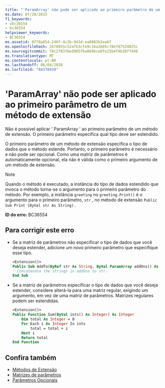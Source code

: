 ```yaml
---
title: "'ParamArray' não pode ser aplicado ao primeiro parâmetro de um método de extensão"
ms.date: 07/20/2015
f1_keywords:
- vbc36554
- bc36554
helpviewer_keywords:
- BC36554
ms.assetid: 0778a854-246f-4c2b-943d-ea8883b3aa6f
ms.openlocfilehash: 2b78855c52afb3cfe9c16a2b05c78e7d7524825c
ms.sourcegitcommit: f8c270376ed905f6a8896ce0fe25b4f4b38ff498
ms.translationtype: MT
ms.contentlocale: pt-BR
ms.lasthandoff: 06/04/2020
ms.locfileid: "84378439"
---
```

# <a name="paramarray-cannot-be-applied-to-the-first-parameter-of-an-extension-method"></a>'ParamArray' não pode ser aplicado ao primeiro parâmetro de um método de extensão

Não é possível aplicar ' ParamArray ' ao primeiro parâmetro de um método de extensão. O primeiro parâmetro especifica qual tipo deve ser estendido.

O primeiro parâmetro de um método de extensão especifica o tipo de dados que o método estende. Portanto, o primeiro parâmetro é necessário e não pode ser opcional. Como uma matriz de parâmetros é automaticamente opcional, ela não é válida como o primeiro argumento de um método de extensão.

> [!NOTE]
> Quando o método é executado, a instância do tipo de dados estendido que invoca o método torna-se o argumento para o primeiro parâmetro do método. Por exemplo, a instância `greeting` no `greeting.Print()` é o argumento para o primeiro parâmetro, `str` , no método de extensão `Public Sub Print (ByVal str As String)` .

**ID do erro:** BC36554

## <a name="to-correct-this-error"></a>Para corrigir este erro

- Se a matriz de parâmetros não especificar o tipo de dados que você deseja estender, adicione um novo primeiro parâmetro que especifique esse tipo.

  ```vb
  <Extension()>
  Public Sub AddTo(ByRef str As String, ByVal ParamArray addOns() As String)
  ' Concatenate the strings in addOns to str.
  End Sub
  ```

- Se a matriz de parâmetros especificar o tipo de dados que você deseja estender, considere alterá-la para uma matriz regular, exigindo um argumento, em vez de uma matriz de parâmetros. Matrizes regulares podem ser estendidas.

  ```vb
  <Extension()>
  Public Function Sum(ByVal ints() As Integer) As Integer
      Dim total As Integer = 0
      For Each i As Integer In ints
          total = total + i
      Next i
      Return total
  End Function
  ```

## <a name="see-also"></a>Confira também

- [Métodos de Extensão](../programming-guide/language-features/procedures/extension-methods.md)
- [Matrizes de parâmetros](../programming-guide/language-features/procedures/parameter-arrays.md)
- [Parâmetros Opcionais](../programming-guide/language-features/procedures/optional-parameters.md)
